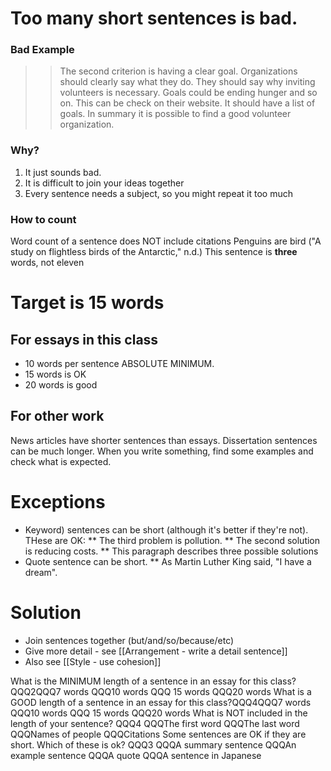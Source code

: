 # Too many short sentences is bad.
### Bad Example
>>The second criterion is having a clear goal. Organizations should clearly say what they do. They should say why inviting volunteers is necessary. Goals could be ending hunger and so on. This can be check on their website. It should have a list of goals. In summary it is possible to find a good volunteer organization.

### Why?
1) It just sounds bad.
2) It is difficult to join your ideas together
3) Every sentence needs a subject, so you might repeat it too much

### How to count
Word count of a sentence does NOT include citations
Penguins are bird ("A study on flightless birds of the Antarctic," n.d.)
This sentence is __three__ words, not eleven

# Target is 15 words
## For essays in this class
* 10 words per sentence ABSOLUTE MINIMUM.
* 15 words is OK
* 20 words is good


## For other work
News articles have shorter sentences than essays. Dissertation sentences can be much longer. When you write something, find some examples and check what is expected.


# Exceptions
* Keyword) sentences can be short (although it's better if they're not). THese are OK:
** The third problem is pollution.
** The second solution is reducing costs.
** This paragraph describes three possible solutions
* Quote sentence can be short.
** As Martin Luther King said, "I have a dream".

# Solution
* Join sentences together (but/and/so/because/etc)
* Give more detail - see [[Arrangement - write a detail sentence]]
* Also see [[Style - use cohesion]]


What is the MINIMUM length of a sentence in an essay for  this class?QQQ2QQQ7 words QQQ10 words QQQ 15 words QQQ20 words
What is a GOOD length of a sentence in an essay for  this class?QQQ4QQQ7 words QQQ10 words QQQ 15 words QQQ20 words
What is NOT included in the length of your sentence? QQQ4 QQQThe first word QQQThe last word QQQNames of people QQQCitations
Some sentences are OK if they are short. Which of these is ok? QQQ3 QQQA summary sentence QQQAn example sentence QQQA quote QQQA sentence in Japanese
